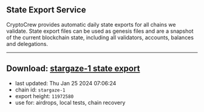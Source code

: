 ## State Export Service
CryptoCrew provides automatic daily state exports for all chains we validate. State export files can be used as genesis files and are a snapshot of the current blockchain state, including all validators, accounts, balances and delegations.

---
**Download: [stargaze-1 state export](https://dl.ccvalidators.com/SERVICE/stargaze/stargaze-1_export_11972580.json)**
---

- last updated: Thu Jan 25 2024 07:06:24
- chain id: `stargaze-1`
- export height: `11972580`
- use for: airdrops, local tests, chain recovery
